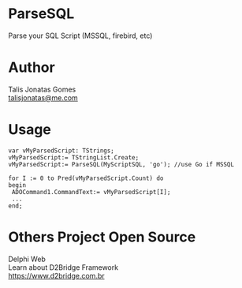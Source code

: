 # ParseSQL
Parse your SQL Script (MSSQL, firebird, etc)

# Author
Talis Jonatas Gomes
<br>
talisjonatas@me.com

# Usage
```delphi
var vMyParsedScript: TStrings;
vMyParsedScript:= TStringList.Create;
vMyParsedScript:= ParseSQL(MyScriptSQL, 'go'); //use Go if MSSQL

for I := 0 to Pred(vMyParsedScript.Count) do
begin
 ADOCommand1.CommandText:= vMyParsedScript[I];
 ...
end;
```

# Others Project Open Source
Delphi Web
<br>
Learn about D2Bridge Framework
<br>
https://www.d2bridge.com.br
